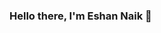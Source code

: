 ### Hello there, I'm Eshan Naik 👋

<!--
**eshannaik/eshannaik** is a ✨ _special_ ✨ repository because its `README.md` (this file) appears on your GitHub profile.

I'm a third year Computer Science Student

Here are some ideas to get you started:

- 🔭 I’m currently working on:
     My Final Year project 
     Small projects on different models used in Machine Learning
- 🌱 I’m currently learning ... 
     Different models used in Deep Learning, Natural Language Processing
- 💬 Ask me about:
     Python
     HTML
     CSS
- 📫 How to reach me: 
     You can reach me at eshannaik96@gmail.com
- ⚡ Fun fact: 
     I like meeting new people 
     Sketching
     Fitness
